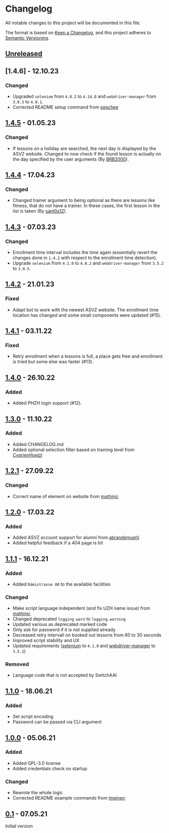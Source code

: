 # Changelog

All notable changes to this project will be documented in this file.

The format is based on [Keep a Changelog](https://keepachangelog.com/en/1.0.0/),
and this project adheres to [Semantic Versioning](https://semver.org/spec/v2.0.0.html).

## [Unreleased]

## [1.4.6] - 12.10.23

### Changed

- Upgraded `selenium` from `4.8.2` to `4.14.0` and `webdriver-manager` from `3.8.5` to `4.0.1`.
- Corrected README setup command from [peschee](https://github.com/peschee)


## [1.4.5] - 01.05.23

### Changed

- If lessons on a holiday are searched, the next day is displayed by the ASVZ website. Changed to now check if the found lesson is actually on the day specified by the user arguments (By [BRB2000](https://github.com/BRB2000)).

## [1.4.4] - 17.04.23

### Changed

- Changed trainer argument to being optional as there are lessons like fitness, that do not have a trainer. In these cases, the first lesson in the list is taken (By [sant0s12](https://github.com/sant0s12)).

## [1.4.3] - 07.03.23

### Changed

- Enrollment time interval includes the time again (essentially revert the changes done in `1.4.2` with respect to the enrollment time detection).
- Upgrade `selenium` from `4.1.0` to `4.8.2` and `webdriver-manager` from `3.5.2` to `3.8.5`.

## [1.4.2] - 21.01.23

### Fixed

- Adapt bot to work with the newest ASVZ website. The enrollment time location has changed and some small components were updated (#15).

## [1.4.1] - 03.11.22

### Fixed

- Retry enrollment when a lessons is full, a place gets free and enrollment is tried but some else was faster (#13).

## [1.4.0] - 26.10.22

### Added

- Added PHZH login support (#12).

## [1.3.0] - 11.10.22

### Added

- Added CHANGELOG.md
- Added optional selection filter based on training level from [CyprienHoelzl](https://github.com/CyprienHoelzl)

## [1.2.1] - 27.09.22

### Changed

- Correct name of element on website from [mathinic](https://github.com/mathinic)

## [1.2.0] - 17.03.22

### Added

- Added ASVZ account support for alumni from [abrandemuehl](https://github.com/abrandemuehl)
- Added helpful feedback if a 404 page is hit

## [1.1.1] - 16.12.21

### Added

- Added `Rämistrasse 80` to the available facilities

### Changed

- Make script language independent (and fix UZH name issue) from [mathinic](https://github.com/mathinic)
- Changed deprecated `logging.warn` to `logging.warning`
- Updated various as deprecated marked code
- Only ask for password if it is not supplied already
- Decreased retry intervall on booked out lessons from 60 to 30 seconds
- Improved script stability and UX
- Updated requirements ([selenium](https://github.com/SeleniumHQ/selenium) to `4.1.0` and [webdriver-manager](https://github.com/SergeyPirogov/webdriver_manager) to `3.5.2`)

### Removed

- Language code that is not accepted by SwitchAAI

## [1.1.0] - 18.06.21

### Added

- Set script encoding
- Password can be passed via CLI argument

## [1.0.0] - 05.06.21

### Added

- Added GPL-3.0 license
- Added credentials check on startup

### Changed

- Rewrote the whole logic
- Corrected README example commands from [lmeinen](https://github.com/lmeinen)

## [0.1] - 07.05.21

Initial version

[unreleased]: https://github.com/fbuetler/asvz-bot/compare/v1.4.5...master
[1.4.5]: https://github.com/fbuetler/asvz-bot/compare/v1.4.4...v1.4.5
[1.4.4]: https://github.com/fbuetler/asvz-bot/compare/v1.4.3...v1.4.4
[1.4.3]: https://github.com/fbuetler/asvz-bot/compare/v1.4.2...v1.4.3
[1.4.2]: https://github.com/fbuetler/asvz-bot/compare/v1.4.1...v1.4.2
[1.4.1]: https://github.com/fbuetler/asvz-bot/compare/v1.4.0...v1.4.1
[1.4.0]: https://github.com/fbuetler/asvz-bot/compare/v1.3.0...v1.4.0
[1.3.0]: https://github.com/fbuetler/asvz-bot/compare/v1.2.1...v1.3.0
[1.2.1]: https://github.com/fbuetler/asvz-bot/compare/v1.2.0...v1.2.1
[1.2.0]: https://github.com/fbuetler/asvz-bot/compare/v1.1.1...v1.2.0
[1.1.1]: https://github.com/fbuetler/asvz-bot/compare/v1.1.0...v1.1.1
[1.1.0]: https://github.com/fbuetler/asvz-bot/compare/v1.0.0...v1.1.0
[1.0.0]: https://github.com/fbuetler/asvz-bot/compare/v0.1...v1.0.0
[0.1]: https://github.com/fbuetler/asvz-bot/releases/tag/v0.1
